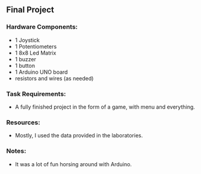 ## Final Project
### Hardware Components:
 - 1 Joystick
 - 1 Potentiometers
 - 1 8x8 Led Matrix
 - 1 buzzer
 - 1 button
 - 1 Arduino UNO board
 - resistors and wires (as needed)

### Task Requirements:
 - A fully finished project in the form of a game, with menu and everything.

### Resources:
 - Mostly, I used the data provided in the laboratories.

### Notes:
 - It was a lot of fun horsing around with Arduino.
